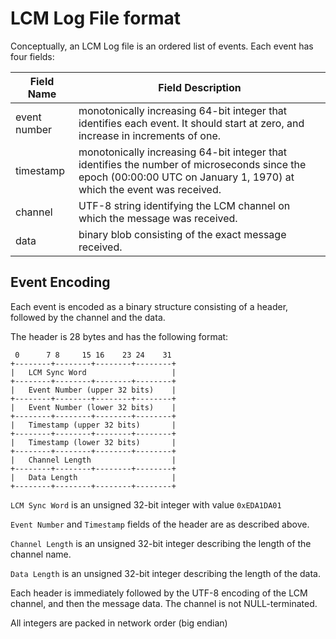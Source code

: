 # LCM Log File format

Conceptually, an LCM Log file is an ordered list of events.  Each event has
four fields:

Field Name     | Field Description
---------------|------------------
event number | monotonically increasing 64-bit integer that identifies each event.  It should start at zero, and increase in increments of one.
timestamp    | monotonically increasing 64-bit integer that identifies the number of microseconds since the epoch (00:00:00 UTC on January 1, 1970) at which the event was received.
channel      | UTF-8 string identifying the LCM channel on which the message was received.
data         | binary blob consisting of the exact message received.

## Event Encoding

Each event is encoded as a binary structure consisting of a header, followed by the channel and the data.

The header is 28 bytes and has the following format:

     0      7 8     15 16    23 24    31
    +--------+--------+--------+--------+
    |   LCM Sync Word                   |
    +--------+--------+--------+--------+
    |   Event Number (upper 32 bits)    |
    +--------+--------+--------+--------+
    |   Event Number (lower 32 bits)    |
    +--------+--------+--------+--------+
    |   Timestamp (upper 32 bits)       |
    +--------+--------+--------+--------+
    |   Timestamp (lower 32 bits)       |
    +--------+--------+--------+--------+
    |   Channel Length                  |
    +--------+--------+--------+--------+
    |   Data Length                     |
    +--------+--------+--------+--------+

`LCM Sync Word` is an unsigned 32-bit integer with value `0xEDA1DA01`

`Event Number` and `Timestamp` fields of the header are as described above.

`Channel Length` is an unsigned 32-bit integer describing the length of the
channel name.

`Data Length` is an unsigned 32-bit integer describing the length of the
data.

Each header is immediately followed by the UTF-8 encoding of the LCM channel,
and then the message data.  The channel is not NULL-terminated.

All integers are packed in network order (big endian)
